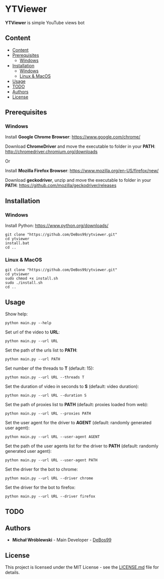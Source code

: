 # YTViewer

**YTViewer** is simple YouTube views bot

## Content

- [Content](#content)
- [Prerequisites](#prerequisites)
  - [Windows](#Prerequisites-Windows)
- [Installation](#installation)
  - [Windows](#Installation-Windows)
  - [Linux & MacOS](#Linux&MacOS)
- [Usage](#usage)
- [TODO](#todo)
- [Authors](#authors)
- [License](#license)

## Prerequisites

### <a name="Prerequisites-Windows">Windows

Install **Google Chrome Browser**: https://www.google.com/chrome/

Download **ChromeDriver** and move the executable to folder in your **PATH**: http://chromedriver.chromium.org/downloads

Or

Install **Mozilla Firefox Browser**: https://www.mozilla.org/en-US/firefox/new/

Download **geckodriver**, unzip and move the executable to folder in your **PATH**: https://github.com/mozilla/geckodriver/releases

## Installation

### <a name="Installation-Windows">Windows

Install Python: https://www.python.org/downloads/

```
git clone "https://github.com/DeBos99/ytviewer.git"
cd ytviewer
install.bat
cd ..
```

### <a name="Linux&MacOS">Linux & MacOS

```
git clone "https://github.com/DeBos99/ytviewer.git"
cd ytviewer
sudo chmod +x install.sh
sudo ./install.sh
cd ..
```

## Usage

Show help:

`python main.py --help`

Set url of the video to **URL**:

`python main.py --url URL`

Set the path of the urls list to **PATH**:

`python main.py --url PATH`

Set number of the threads to **T** (default: 15):

`python main.py --url URL --threads T`

Set the duration of video in seconds to **S** (default: video duration):

`python main.py --url URL --duration S`

Set the path of proxies list to **PATH** (default: proxies loaded from web):

`python main.py --url URL --proxies PATH`

Set the user agent for the driver to **AGENT** (default: randomly generated user agent):

`python main.py --url URL --user-agent AGENT`

Set the path of the user agents list for the driver to **PATH** (default: randomly generated user agent):

`python main.py --url URL --user-agent PATH`

Set the driver for the bot to chrome:

`python main.py --url URL --driver chrome`

Set the driver for the bot to firefox:

`python main.py --url URL --driver firefox`

## TODO

## Authors

* **Michał Wróblewski** - Main Developer - [DeBos99](https://github.com/DeBos99)

## License

This project is licensed under the MIT License - see the [LICENSE.md](LICENSE.md) file for details.
